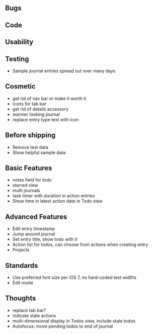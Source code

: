 Bugs
----

Code
----

Usability
---------

Testing
-------
* Sample journal entries spread out over many days

Cosmetic
--------
* get rid of nav bar or make it worth it
* icons for tab bar
* get rid of details accessory
* warmer looking journal
* replace entry type text with icon

Before shipping
---------------
* Remove test data
* Show helpful sample data

Basic Features
--------------
* notes field for todo
* starred view
* multi journals
* task timer with duration in action entries
* Show time in latest action date in Todo view

Advanced Features
-----------------
* Edit entry timestamp
* Jump around journal
* Set entry title, show todo with it
* Action list for todos, can choose from actions when creating entry
* Projects

Standards
---------
* Use preferred font size per iOS 7, no hard-coded text widths
* Edit mode

Thoughts
--------
* replace tab bar?
* indicate stale actions
* multi-dimensional display in Todos view, include stale todos
* Autofocus: move pending todos to end of journal
